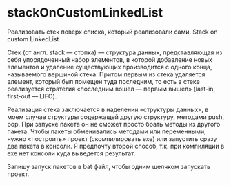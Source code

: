 # stackOnCustomLinkedList
Реализовать стек поверх списка, который реализовали сами. Stack on custom LinkedList

Стек (от англ. stack — стопка) — структура данных, представляющая из себя упорядоченный набор элементов, в которой добавление новых элементов и удаление существующих производится с одного конца, называемого вершиной стека. Притом первым из стека удаляется элемент, который был помещен туда последним, то есть в стеке реализуется стратегия «последним вошел — первым вышел» (last-in, first-out — LIFO).

Реализация стека заключается в наделении «структуры данных», в моем случае структуры содержащей другую структуру, методами push, pop.
При запуске пакета он не сможет просто брать методы из другого пакета. Чтобы пакеты обменивались методами или переменными, нужно «построить» проект (скомпилировать exe) или запустить сразу два пакета в консоли. Я предпочту второй способ, т.к. при компиляции в exe нет консоли куда выведется результат.

Запишу запуск пакетов в bat файл, чтобы одним щелчком запускать проект.
